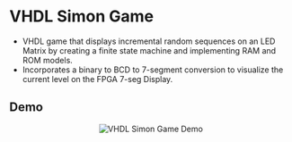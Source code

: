 # VHDL Simon Game

- VHDL game that displays incremental random sequences on an LED Matrix by creating a finite state machine and implementing RAM and ROM models.
- Incorporates a binary to BCD to 7-segment conversion to visualize the current level on the FPGA 7-seg Display.

## Demo

<p align="center">
<img title="VHDL Simon Game Demo" src="demo/demo.gif" alt="VHDL Simon Game Demo"></center>
</p>

